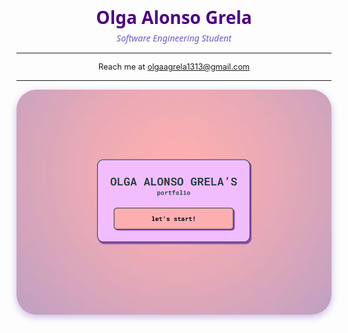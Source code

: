 <div align="center" style="
  background-image: url('https://raw.githubusercontent.com/binbingus/binbingus/main/descarga.jpg'); 
  background-size: cover;
  background-repeat: no-repeat;
  background-position: center;
  border-radius: 12px; 
  color: #4B0082;
  font-family: 'Segoe UI', Tahoma, Geneva, Verdana, sans-serif;
  ">
  
  <h1 style="margin: 0;">Olga Alonso Grela</h1>
  <p style="margin-top: 0.3rem; font-style: italic; color: #6A5ACD;">Software Engineering Student</p>
</div>

---

<p align="center" style="font-size: 0.8rem; margin-top: 0;">
  Reach me at <a href="mailto:olgaagrela1313@gmail.com">olgaagrela1313@gmail.com</a>
</p>

---

<p align="center">
  <a href="https://binbingus.github.io/portfolio" target="_blank" rel="noopener">
    <img src="https://raw.githubusercontent.com/binbingus/portfolio/main/docs/img/preview.png" alt="Portfolio Preview" width="600" style="border-radius: 2rem; box-shadow: 0 4px 12px rgba(126, 87, 194, 0.4);" />
  </a>
</p>
